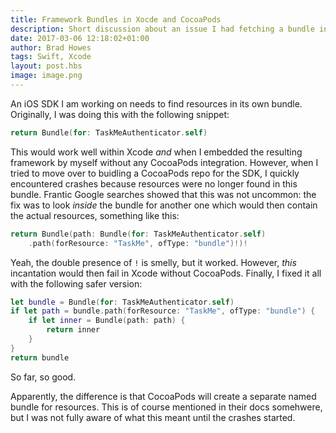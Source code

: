 ```yaml
--- 
title: Framework Bundles in Xocde and CocoaPods
description: Short discussion about an issue I had fetching a bundle in Xcode and CocoaPods
date: 2017-03-06 12:18:02+01:00
author: Brad Howes
tags: Swift, Xcode
layout: post.hbs
image: image.png
---
```

An iOS SDK I am working on needs to find resources in its own bundle. Originally, I was doing this with the
following snippet:

```swift
return Bundle(for: TaskMeAuthenticator.self)
```

This would work well within Xcode *and* when I embedded the resulting framework by myself without any CocoaPods
integration. However, when I tried to move over to buidling a CocoaPods repo for the SDK, I quickly encountered
crashes because resources were no longer found in this bundle. Frantic Google searches showed that this was not
uncommon: the fix was to look *inside* the bundle for another one which would then contain the actual resources,
something like this:

```swift
return Bundle(path: Bundle(for: TaskMeAuthenticator.self)
    .path(forResource: "TaskMe", ofType: "bundle")!)!
```

Yeah, the double presence of `!` is smelly, but it worked. However, *this* incantation would then fail in Xcode
without CocoaPods. Finally, I fixed it all with the following safer version:

```swift
let bundle = Bundle(for: TaskMeAuthenticator.self)
if let path = bundle.path(forResource: "TaskMe", ofType: "bundle") {
    if let inner = Bundle(path: path) {
        return inner
    }
}
return bundle
```

So far, so good.

Apparently, the difference is that CocoaPods will create a separate named bundle for resources. This is of
course mentioned in their docs somehwere, but I was not fully aware of what this meant until the crashes started.
